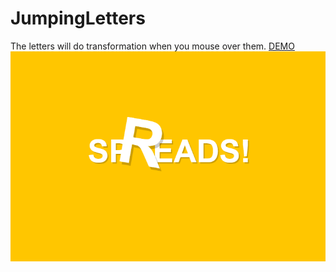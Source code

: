 # JumpingLetters
The letters will do transformation when you mouse over them. 
[DEMO](https://lnnhpmp.github.io/JumpingLetters/jumping-letters.html)  
![image](https://github.com/lnnhpmp/JumpingLetters/blob/master/jumpingletters.png)
